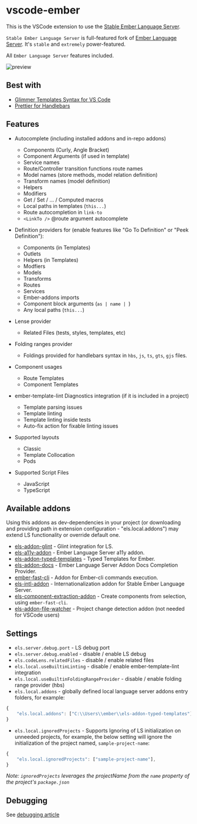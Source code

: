 # vscode-ember

This is the VSCode extension to use the [Stable Ember Language Server](https://github.com/lifeart/ember-language-server).

`Stable Ember Language Server` is full-featured fork of [Ember Language Server](https://github.com/emberwatch/ember-language-server). It's `stable` and `extremely` power-featured.

All `Ember Language Server` features included.

![preview](preview.gif)

## Best with

- [Glimmer Templates Syntax for VS Code](https://marketplace.visualstudio.com/items?itemName=lifeart.vscode-glimmer-syntax)
- [Prettier for Handlebars](https://marketplace.visualstudio.com/items?itemName=EmberTooling.prettier-for-handlebars-vscode)

## Features

- Autocomplete (including installed addons and in-repo addons)

  - Components (Curly, Angle Bracket)
  - Component Arguments (if used in template)
  - Service names
  - Route/Controller transition functions route names
  - Model names (store methods, model relation definition)
  - Transform names (model definition)
  - Helpers
  - Modifiers
  - Get / Set / ... / Computed macros
  - Local paths in templates (`this...`)
  - Route autocompletion in `link-to`
  - `<LinkTo />` @route argument autocomplete

- Definition providers for (enable features like "Go To Definition" or "Peek Definition"):

  - Components (in Templates)
  - Outlets
  - Helpers (in Templates)
  - Modfiers
  - Models
  - Transforms
  - Routes
  - Services
  - Ember-addons imports
  - Component block arguments (`as | name | `)
  - Any local paths (`this...`)

- Lense provider

  - Related Files (tests, styles, templates, etc)

- Folding ranges provider

  - Foldings provided for handlebars syntax in `hbs`, `js`, `ts`, `gts`, `gjs` files.

- Component usages

  - Route Templates
  - Component Templates

- ember-template-lint Diagnostics integration (if it is included in a project)

  - Template parsing issues
  - Template linting
  - Template linting inside tests
  - Auto-fix action for fixable linting issues

- Supported layouts

  - Classic
  - Template Collocation
  - Pods

- Supported Script Files
  - JavaScript
  - TypeScript

## Available addons

Using this addons as dev-dependencies in your project (or downloading and providing path in extension configuration - "els.local.addons") may extend LS functionality or override default one.

- [els-addon-glint](https://github.com/lifeart/els-addon-glint) - Glint integration for LS.
- [els-a11y-addon](https://github.com/lifeart/els-a11y-addon) - Ember Language Server a11y addon.
- [els-addon-typed-templates](https://github.com/lifeart/els-addon-typed-templates) - Typed Templates for Ember.
- [els-addon-docs](https://github.com/lifeart/els-addon-docs) - Ember Language Server Addon Docs Completion Provider.
- [ember-fast-cli](https://github.com/lifeart/ember-fast-cli) - Addon for Ember-cli commands execution.
- [els-intl-addon](https://github.com/lifeart/els-intl-addon) - Internationalization addon for Stable Ember Language Server.
- [els-component-extraction-addon](https://github.com/lifeart/els-component-extraction-addon) - Create components from selection, using `ember-fast-cli`.
- [els-addon-file-watcher](https://github.com/lifeart/els-addon-file-watcher) - Project change detection addon (not needed for VSCode users)

## Settings

- `els.server.debug.port` - LS debug port
- `els.server.debug.enabled` - disable / enable LS debug
- `els.codeLens.relatedFiles` - disable / enable related files
- `els.local.useBuiltinLinting` - disable / enable ember-template-lint integration
- `els.local.useBuiltinFoldingRangeProvider` - disable / enable folding range provider (hbs)
- `els.local.addons` - globally defined local language server addons entry folders, for example:

```js
{
    "els.local.addons": ["C:\\Users\\ember\\els-addon-typed-templates"],
}

```

- `els.local.ignoredProjects` - Supports Ignoring of LS initialization on unneeded projects, for example, the below setting will ignore the initialization of the project named, `sample-project-name`:

```js
{
    "els.local.ignoredProjects": ["sample-project-name"],
}

```

_Note: `ignoredProjects` leverages the projectName from the `name` property of the project's `package.json`_

## Debugging

See [debugging article](https://github.com/lifeart/ember-language-server/blob/component-context-info-origin/DEBUGGING.md)
